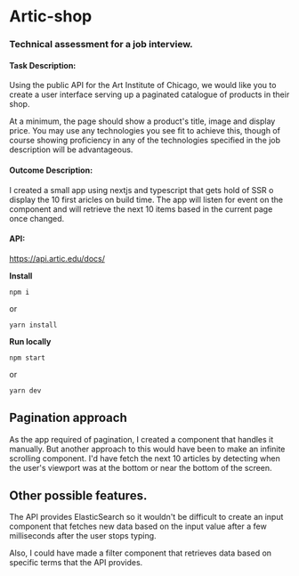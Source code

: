 # Artic-shop
### Technical assessment for a job interview.
#### Task Description:
Using the public API for the Art Institute of Chicago, we would like you to create a user interface serving up a paginated catalogue of products in their shop.

At a minimum, the page should show a product's title, image and display price. You may use any technologies you see fit to achieve this, though of course showing proficiency in any of the technologies specified in the job description will be advantageous.

#### Outcome Description:
I created a small app using nextjs and typescript that gets hold of SSR o display the 10 first aricles on build time. The app will listen for event on the component and will retrieve the next 10 items based in the current page once changed.
#### API: 
https://api.artic.edu/docs/

**Install**
  ```
  npm i
  ```

  or

  ```
  yarn install
  ```


**Run locally**
  ```
  npm start
  ```
  or
  ```
  yarn dev
  ```

## Pagination approach
As the app required of pagination, I created a component that handles it manually. But another approach to this would have been to make an infinite scrolling component. I'd have fetch the next 10 articles by detecting when the user's viewport was at the bottom or near the bottom of the screen.

## Other possible features.
The API provides ElasticSearch so it wouldn't be difficult to create an input component that fetches new data based on the input value after a few milliseconds after the user stops typing.

Also, I could have made a filter component that retrieves data based on specific terms that the API provides.
